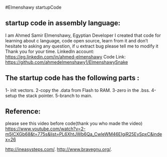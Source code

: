 #Elmenshawy startupCode

startup code in assembly language:
------------------------------------------ 
I am Ahmed Samir Elmenshawy, Egyptian Developer I created that code for learning about c language, code open source, 
learn from it and don’t hesitate to asking any question, if u extract bug please tell me to modify it Thank you for your time. 
LinkedIn account: https://eg.linkedin.com/in/ahmed-elmenshawy 
Code Link: https://github.com/ahmedelmenshawy1/ElmenshawySnake

The startup code has the following parts :
-------------------------------------------
1- init vectors.
2-copy the .data from Flash to RAM.
3-zero in the .bss.
4-setup the stack pointer.
5-branch to main.

Reference:
--------- 
please see this video before code(thank you who made the video)
https://www.youtube.com/watch?v=2-m5ICXGb68&t=775s&list=PL6XhtJWb6Qa_CwleWM46EIgiR25EySpxC&index=26

http://ineasysteps.com/.
http://www.bravegnu.org/.

